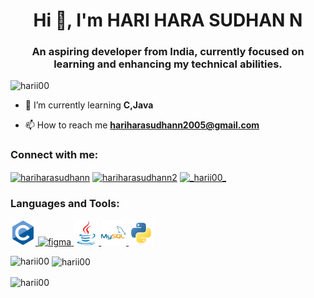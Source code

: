 <h1 align="center">Hi 👋, I'm HARI HARA SUDHAN N</h1>
<h3 align="center">An aspiring developer from India, currently focused on learning and enhancing my technical abilities.</h3>

<p align="left"> <img src="https://komarev.com/ghpvc/?username=harii00&label=Profile%20views&color=0e75b6&style=flat" alt="harii00" /> </p> 

<!-- <p align="left"> <a href="https://github.com/ryo-ma/github-profile-trophy"><img src="https://github-profile-trophy.vercel.app/?username=harii00" alt="harii00" /></a> </p> -->

- 🌱 I’m currently learning **C,Java**

- 📫 How to reach me **hariharasudhann2005@gmail.com**

<h3 align="left">Connect with me:</h3>
<p align="left">
<a href="https://linkedin.com/in/harii00" target="blank"><img align="center" src="https://raw.githubusercontent.com/rahuldkjain/github-profile-readme-generator/master/src/images/icons/Social/linked-in-alt.svg" alt="hariharasudhann" height="30" width="40" /></a>
<a href="https://www.hackerrank.com/hariharasudhann2" target="blank"><img align="center" src="https://raw.githubusercontent.com/rahuldkjain/github-profile-readme-generator/master/src/images/icons/Social/hackerrank.svg" alt="hariharasudhann2" height="30" width="40" /></a>
<a href="https://www.leetcode.com/_harii00_" target="blank"><img align="center" src="https://raw.githubusercontent.com/rahuldkjain/github-profile-readme-generator/master/src/images/icons/Social/leet-code.svg" alt="_harii00_" height="30" width="40" /></a>
</p>

<h3 align="left">Languages and Tools:</h3>
<p align="left"> <a href="https://www.cprogramming.com/" target="_blank" rel="noreferrer"> <img src="https://raw.githubusercontent.com/devicons/devicon/master/icons/c/c-original.svg" alt="c" width="40" height="40"/> </a> <a href="https://www.figma.com/" target="_blank" rel="noreferrer"> <img src="https://www.vectorlogo.zone/logos/figma/figma-icon.svg" alt="figma" width="40" height="40"/> </a> <a href="https://www.java.com" target="_blank" rel="noreferrer"> <img src="https://raw.githubusercontent.com/devicons/devicon/master/icons/java/java-original.svg" alt="java" width="40" height="40"/> </a> <a href="https://www.mysql.com/" target="_blank" rel="noreferrer"> <img src="https://raw.githubusercontent.com/devicons/devicon/master/icons/mysql/mysql-original-wordmark.svg" alt="mysql" width="40" height="40"/> </a> <a href="https://www.python.org" target="_blank" rel="noreferrer"> <img src="https://raw.githubusercontent.com/devicons/devicon/master/icons/python/python-original.svg" alt="python" width="40" height="40"/> </a> </p>

<p><img align="left" src="https://github-readme-stats.vercel.app/api/top-langs?username=harii00&show_icons=true&locale=en&layout=compact" alt="harii00" /></p>

<p>&nbsp;<img align="center" src="https://github-readme-stats.vercel.app/api?username=harii00&show_icons=true&locale=en" alt="harii00" /></p>

<p><img align="center" src="https://github-readme-streak-stats.herokuapp.com/?user=harii00&" alt="harii00" /></p>
